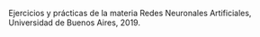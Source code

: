 Ejercicios y prácticas de la materia Redes Neuronales Artificiales, Universidad de Buenos Aires, 2019.

